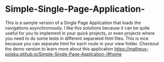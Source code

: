 # Simple-Single-Page-Application-
This is a sample version of a Single Page Application that loads the navigations asynchronously. I like this solutions because it can be quite useful for you to implement in your quick projects, or even projects where you need to do some tests in different separated html files. This is nice because you can separate html for each route in your view folder.
Checkout the demo version to learn more about this application https://matheus-polska.github.io/Simple-Single-Page-Application-/#home
